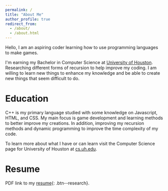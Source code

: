 ```yaml
---
permalink: /
title: "About Me"
author_profile: true
redirect_from: 
  - /about/
  - /about.html
---
```


Hello, I am an aspiring coder learning how to use programming languages to make games.

I'm earning my Bachelor in Computer Science at [University of Houston](https://www.uh.edu/). Researching different forms of recursion to help improve my coding. I am willing to learn new things to enhance my knowledge and be able to create new things that seem difficult to do.

# Education

C++ is my primary language studied with some knowledge on Javascript, HTML, and CSS. My main focus is game development and learning methods to better improve my creations. In addition, improving my recursion methods and dynamic programming to improve the time complexity of my code. 

To learn more about what I have or can learn visit the Computer Science page for University of Houston at [cs.uh.edu](https://www.uh.edu/nsm/computer-science/).

# Resume
PDF link to my [resume](/files/ric-resume.pdf){: .btn--research}.

